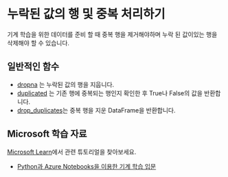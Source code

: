 # 누락된 값의 행 및 중복 처리하기

기계 학습을 위한 데이터를 준비 할 때 중복 행을 제거해야하며 누락 된 값이있는 행을 삭제해야 할 수 있습니다.

## 일반적인 함수

- [dropna](https://pandas.pydata.org/pandas-docs/stable/reference/api/pandas.DataFrame.duplicated.html) 는 누락된 값의 행을 지웁니다.
- [duplicated](https://pandas.pydata.org/pandas-docs/stable/reference/api/pandas.DataFrame.duplicated.html) 는 기존 행에 중복되는 행인지 확인한 후 True나 False의 값을 반환합니다.
- [drop_duplicates](https://pandas.pydata.org/pandas-docs/stable/reference/api/pandas.DataFrame.drop_duplicates.html)는 중복 행을 지운 DataFrame을 반환합니다.

## Microsoft 학습 자료

[Microsoft Learn](https://learn.microsoft.com/?WT.mc_id=python-c9-niner)에서 관련 튜토리얼을 찾아보세요.

- [Python과 Azure Notebooks을 이용한 기계 학습 입문](https://docs.microsoft.com/learn/paths/intro-to-ml-with-python/?WT.mc_id=python-c9-niner)

